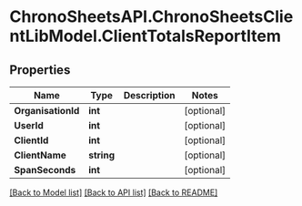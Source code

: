 
# ChronoSheetsAPI.ChronoSheetsClientLibModel.ClientTotalsReportItem

## Properties

Name | Type | Description | Notes
------------ | ------------- | ------------- | -------------
**OrganisationId** | **int** |  | [optional] 
**UserId** | **int** |  | [optional] 
**ClientId** | **int** |  | [optional] 
**ClientName** | **string** |  | [optional] 
**SpanSeconds** | **int** |  | [optional] 

[[Back to Model list]](../README.md#documentation-for-models)
[[Back to API list]](../README.md#documentation-for-api-endpoints)
[[Back to README]](../README.md)

